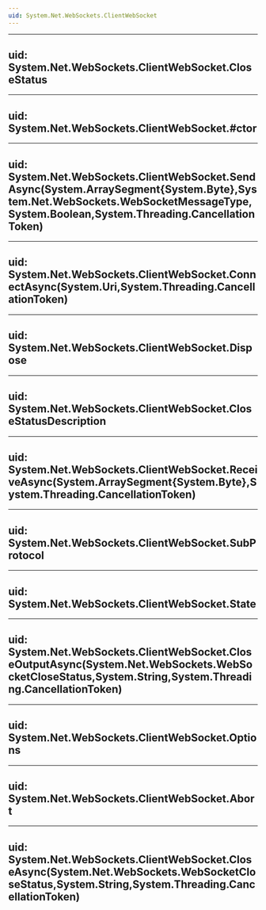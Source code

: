 ```yaml
---
uid: System.Net.WebSockets.ClientWebSocket
---
```


---
uid: System.Net.WebSockets.ClientWebSocket.CloseStatus
---

---
uid: System.Net.WebSockets.ClientWebSocket.#ctor
---

---
uid: System.Net.WebSockets.ClientWebSocket.SendAsync(System.ArraySegment{System.Byte},System.Net.WebSockets.WebSocketMessageType,System.Boolean,System.Threading.CancellationToken)
---

---
uid: System.Net.WebSockets.ClientWebSocket.ConnectAsync(System.Uri,System.Threading.CancellationToken)
---

---
uid: System.Net.WebSockets.ClientWebSocket.Dispose
---

---
uid: System.Net.WebSockets.ClientWebSocket.CloseStatusDescription
---

---
uid: System.Net.WebSockets.ClientWebSocket.ReceiveAsync(System.ArraySegment{System.Byte},System.Threading.CancellationToken)
---

---
uid: System.Net.WebSockets.ClientWebSocket.SubProtocol
---

---
uid: System.Net.WebSockets.ClientWebSocket.State
---

---
uid: System.Net.WebSockets.ClientWebSocket.CloseOutputAsync(System.Net.WebSockets.WebSocketCloseStatus,System.String,System.Threading.CancellationToken)
---

---
uid: System.Net.WebSockets.ClientWebSocket.Options
---

---
uid: System.Net.WebSockets.ClientWebSocket.Abort
---

---
uid: System.Net.WebSockets.ClientWebSocket.CloseAsync(System.Net.WebSockets.WebSocketCloseStatus,System.String,System.Threading.CancellationToken)
---

